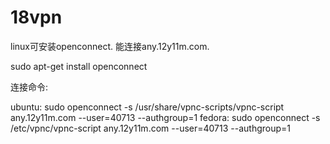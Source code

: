 18vpn
============
linux可安装openconnect. 能连接any.12y11m.com.

sudo apt-get install openconnect

连接命令:

ubuntu: sudo openconnect -s /usr/share/vpnc-scripts/vpnc-script any.12y11m.com --user=40713 --authgroup=1
fedora: sudo openconnect -s /etc/vpnc/vpnc-script  any.12y11m.com --user=40713 --authgroup=1
